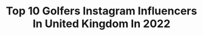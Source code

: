 ---
title: Top 10 Golfers Instagram Influencers In United Kingdom In 2022
description: >-
  Find top golfers Instagram influencers in United Kingdom in 2022. Most popular hashtags: #golf #golflife #golfer #golfswing.
platform: Instagram
hits: 50
text_top: Identify the most popular Instagram influencers on inBeat.
text_bottom: Our database has 50 Instagram influencers like this in United Kingdom for you to collaborate.
profiles:
  - username: "tyrrellhatton"
    fullname: >-
      Tyrrell Hatton
    bio: >-
      Professional Golfer. Love Cars, Playing Xbox & a good, strong cup of tea. #LFC⚽️
    location: "United Kingdom"
    followers: 87133
    engagement: 576
    commentsToLikes: 0.072578
    id: ck0vxry3n0ewt0i19znrsidqb
    verified: true
    hashtags: "#ping, #apgolf, #pgatour, #adidas"
  - username: "haleymoore14"
    fullname: >-
      Haley Moore
    bio: >-
      Professional golfer. Arizona alumn Twitter: HaleyMoore_20. 2020 LPGA Rookie.
    location: "United Kingdom"
    followers: 10463
    engagement: 1063
    commentsToLikes: 0.048504
    id: ck5hmm7efm7vi0i112aep4giq
    verified: false
    hashtags: "#driveon, #teamhay, #titleist, #pxg"
  - username: "adrianotaegui"
    fullname: >-
      Adrian Otaegui
    bio: >-
      Professional Golfer 🏴‍☠️ #elpirata Proudly sponsored by @callawaygolfeu @allaithgroup @mapeiuk @travismathew_eu @eurolan4x4
    location: "United Kingdom"
    followers: 7502
    engagement: 882
    commentsToLikes: 0.068676
    id: ck14kxewjrsu50i19itu0cidb
    verified: false
    hashtags: "#golf, #elpirata, #sport, #golfforgood"
  - username: "fawcett35"
    fullname: >-
      Jamie Fawcett
    bio: >-
      Model/Influencer - Manchester - 🇬🇧 Golfer - 🏌🏾‍♂️ Ex semi pro footballer - ⚽️ photoshoots/collabs - 📸 Enquiries email or DM -📱
    location: "United Kingdom"
    followers: 8475
    engagement: 557
    commentsToLikes: 0.237990
    id: ck5zz42a6b1e30i14s4wr8zfw
    verified: false
    hashtags: "#mensfashion, #streetfashion, #modelfashion, #stayhome"
  - username: "mollielaw123"
    fullname: >-
      Mollie Lawrence❥
    bio: >-
      Professional Golfer @adidasgolf @american_golf @wilsongolfeu All enquiries to matt@reppmedia.com
    location: "United Kingdom"
    followers: 52062
    engagement: 503
    commentsToLikes: 0.026238
    id: ck6ucbmmkenhy0j710c59tfyc
    verified: false
    hashtags: "#instagood, #golfr, #blue, #golflife"
  - username: "bellaangelgolf"
    fullname: >-
      Bella Angel
    bio: >-
      ⛳️British Golfer 🏌🏼‍♀️🇬🇧 📧 Business Inquiries: hello@bellaangelgolf.com 🎁 Use code BELLA for 10% off Glenmuir.com
    location: "United Kingdom"
    followers: 241198
    engagement: 299
    commentsToLikes: 0.016876
    id: ck9hb18pxey9k0j78mgflnvc4
    verified: false
    hashtags: "#golfersofglenmuir, #neverweatherbeaten, #ladiesfirst, #medterrapartner"
  - username: "megan_khang"
    fullname: >-
      Mᴇɢᴀɴ Kʜᴀɴɢ
    bio: >-
      ᵖʳᵒ ᵍᵒˡᶠᵉʳ ˢᵒᵐᵉ ᵈᵃʸˢ
    location: "United Kingdom"
    followers: 6110
    engagement: 925
    commentsToLikes: 0.029617
    id: ck5hmbua1lo9k0i11s1e3udnk
    verified: false
    hashtags: "#darkstormy, #womenempoweringwomen, #blackouttuesday, #alwaysachallenge"
  - username: "migliaus"
    fullname: >-
      Guido Migliozzi
    bio: >-
      Golfer ⛳️🏆🏆 European Tour Player 🇪🇺
    location: "United Kingdom"
    followers: 19824
    engagement: 647
    commentsToLikes: 0.011957
    id: ck6twj9ifsbcn0j71fi2qrunm
    verified: true
    hashtags: "#primeblue, #pizza, #omegamychoice, #haircut"
  - username: "miaellax"
    fullname: >-
      Mia Baker
    bio: >-
      🏌️‍♀️A beginner golfer’s journey ⛳️ Women’s golf fashion 👇🏽 All socials | 📹 YouTube |
    location: "United Kingdom"
    followers: 34056
    engagement: 844
    commentsToLikes: 0.102151
    id: ck8t5edxa9v2b0j78sg7qsev4
    verified: false
    hashtags: "#golfclothing, #golfbabes, #golfbrand, #golfshot"
  - username: "charlotteleathemgolf"
    fullname: >-
      Charlotte Leathem
    bio: >-
      Professional Golfer ⛳️ @peter.jones911 @crosssportswear 👚 @simondysongolf @wearegravityfit @titleistukireland 🙌🏼
    location: "United Kingdom"
    followers: 5217
    engagement: 475
    commentsToLikes: 0.022549
    id: ck5qe415tylwf0i116wyxhfpi
    verified: false
    hashtags: "#covid19, #golf, #girlswhogolf, #goals"
---